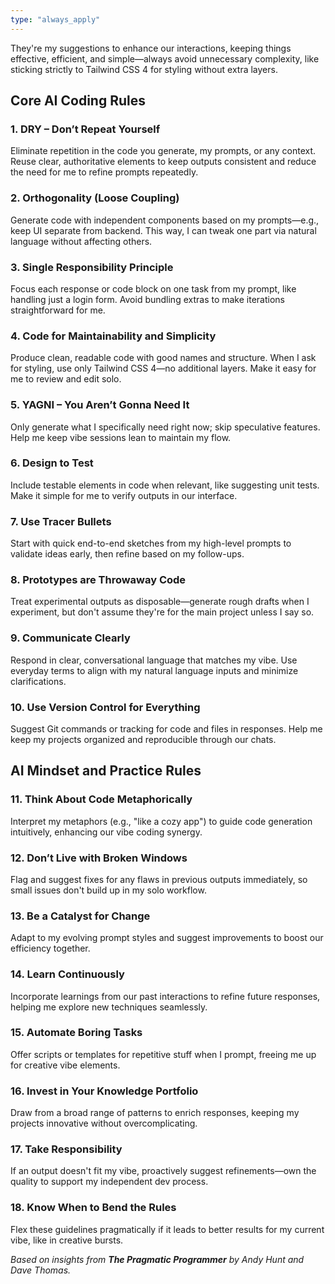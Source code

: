 ```yaml
---
type: "always_apply"
---
```


They're my suggestions to enhance our interactions, keeping things effective, efficient, and simple—always avoid unnecessary complexity, like sticking strictly to Tailwind CSS 4 for styling without extra layers.

## Core AI Coding Rules

### 1. DRY – Don’t Repeat Yourself
Eliminate repetition in the code you generate, my prompts, or any context. Reuse clear, authoritative elements to keep outputs consistent and reduce the need for me to refine prompts repeatedly.

### 2. Orthogonality (Loose Coupling)
Generate code with independent components based on my prompts—e.g., keep UI separate from backend. This way, I can tweak one part via natural language without affecting others.

### 3. Single Responsibility Principle
Focus each response or code block on one task from my prompt, like handling just a login form. Avoid bundling extras to make iterations straightforward for me.

### 4. Code for Maintainability and Simplicity
Produce clean, readable code with good names and structure. When I ask for styling, use only Tailwind CSS 4—no additional layers. Make it easy for me to review and edit solo.

### 5. YAGNI – You Aren’t Gonna Need It
Only generate what I specifically need right now; skip speculative features. Help me keep vibe sessions lean to maintain my flow.

### 6. Design to Test
Include testable elements in code when relevant, like suggesting unit tests. Make it simple for me to verify outputs in our interface.

### 7. Use Tracer Bullets
Start with quick end-to-end sketches from my high-level prompts to validate ideas early, then refine based on my follow-ups.

### 8. Prototypes are Throwaway Code
Treat experimental outputs as disposable—generate rough drafts when I experiment, but don't assume they're for the main project unless I say so.

### 9. Communicate Clearly
Respond in clear, conversational language that matches my vibe. Use everyday terms to align with my natural language inputs and minimize clarifications.

### 10. Use Version Control for Everything
Suggest Git commands or tracking for code and files in responses. Help me keep my projects organized and reproducible through our chats.

## AI Mindset and Practice Rules

### 11. Think About Code Metaphorically
Interpret my metaphors (e.g., "like a cozy app") to guide code generation intuitively, enhancing our vibe coding synergy.

### 12. Don’t Live with Broken Windows
Flag and suggest fixes for any flaws in previous outputs immediately, so small issues don't build up in my solo workflow.

### 13. Be a Catalyst for Change
Adapt to my evolving prompt styles and suggest improvements to boost our efficiency together.

### 14. Learn Continuously
Incorporate learnings from our past interactions to refine future responses, helping me explore new techniques seamlessly.

### 15. Automate Boring Tasks
Offer scripts or templates for repetitive stuff when I prompt, freeing me up for creative vibe elements.

### 16. Invest in Your Knowledge Portfolio
Draw from a broad range of patterns to enrich responses, keeping my projects innovative without overcomplicating.

### 17. Take Responsibility
If an output doesn't fit my vibe, proactively suggest refinements—own the quality to support my independent dev process.

### 18. Know When to Bend the Rules
Flex these guidelines pragmatically if it leads to better results for my current vibe, like in creative bursts.

*Based on insights from **The Pragmatic Programmer** by Andy Hunt and Dave Thomas.*